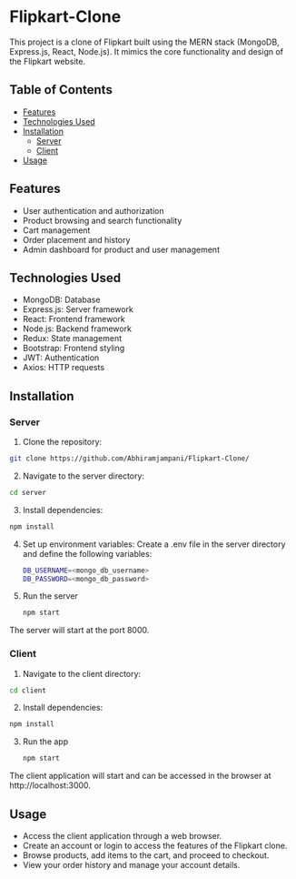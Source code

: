 # Flipkart-Clone

This project is a clone of Flipkart built using the MERN stack (MongoDB, Express.js, React, Node.js). It mimics the core functionality and design of the Flipkart website.

## Table of Contents

- [Features](#features)
- [Technologies Used](#technologies-used)
- [Installation](#installation)
  - [Server](#server)
  - [Client](#client)
- [Usage](#usage)

## Features

- User authentication and authorization
- Product browsing and search functionality
- Cart management
- Order placement and history
- Admin dashboard for product and user management

## Technologies Used

- MongoDB: Database
- Express.js: Server framework
- React: Frontend framework
- Node.js: Backend framework
- Redux: State management
- Bootstrap: Frontend styling
- JWT: Authentication
- Axios: HTTP requests

## Installation

### Server

1.  Clone the repository:

   ```bash
   git clone https://github.com/Abhiramjampani/Flipkart-Clone/
   ```
2.  Navigate to the server directory:
  ```bash
  cd server
  ```
3.  Install dependencies:
   ```bash
   npm install
   ```
4.  Set up environment variables:
    Create a .env file in the server directory and define the following variables:
    ```bash
    DB_USERNAME=<mongo_db_username>
    DB_PASSWORD=<mongo_db_password>
    ```
5.  Run the server
    ```bash
    npm start
    ```
The server will start at the port 8000.

### Client

1.  Navigate to the client directory:
  ```bash
  cd client
  ```
2.  Install dependencies:
   ```bash
   npm install
   ```
3.  Run the app
    ```bash
    npm start
    ```
The client application will start and can be accessed in the browser at http://localhost:3000.

## Usage

* Access the client application through a web browser.
* Create an account or login to access the features of the Flipkart clone.
* Browse products, add items to the cart, and proceed to checkout.
* View your order history and manage your account details.
